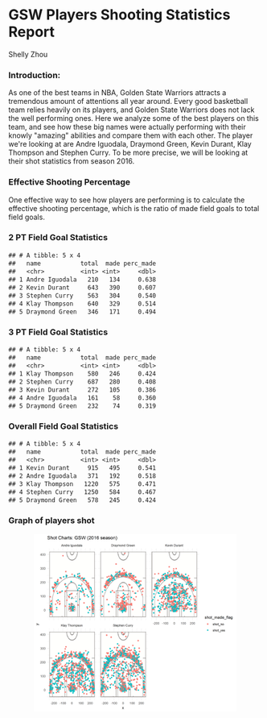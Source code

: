 GSW Players Shooting Statistics Report
================
Shelly Zhou

### Introduction:

As one of the best teams in NBA, Golden State Warriors attracts a tremendous amount of attentions all year around. Every good basketball team relies heavily on its players, and Golden State Warriors does not lack the well performing ones. Here we analyze some of the best players on this team, and see how these big names were actually performing with their knowly "amazing" abilities and compare them with each other. The player we're looking at are Andre Iguodala, Draymond Green, Kevin Durant, Klay Thompson and Stephen Curry. To be more precise, we will be looking at their shot statistics from season 2016.

### Effective Shooting Percentage

One effective way to see how players are performing is to calculate the effective shooting percentage, which is the ratio of made field goals to total field goals.

### 2 PT Field Goal Statistics

    ## # A tibble: 5 x 4
    ##   name           total  made perc_made
    ##   <chr>          <int> <int>     <dbl>
    ## 1 Andre Iguodala   210   134     0.638
    ## 2 Kevin Durant     643   390     0.607
    ## 3 Stephen Curry    563   304     0.540
    ## 4 Klay Thompson    640   329     0.514
    ## 5 Draymond Green   346   171     0.494

### 3 PT Field Goal Statistics

    ## # A tibble: 5 x 4
    ##   name           total  made perc_made
    ##   <chr>          <int> <int>     <dbl>
    ## 1 Klay Thompson    580   246     0.424
    ## 2 Stephen Curry    687   280     0.408
    ## 3 Kevin Durant     272   105     0.386
    ## 4 Andre Iguodala   161    58     0.360
    ## 5 Draymond Green   232    74     0.319

### Overall Field Goal Statistics

    ## # A tibble: 5 x 4
    ##   name           total  made perc_made
    ##   <chr>          <int> <int>     <dbl>
    ## 1 Kevin Durant     915   495     0.541
    ## 2 Andre Iguodala   371   192     0.518
    ## 3 Klay Thompson   1220   575     0.471
    ## 4 Stephen Curry   1250   584     0.467
    ## 5 Draymond Green   578   245     0.424

### Graph of players shot

<img src="../images/gsw-shot-charts.png" width="80%" style="display: block; margin: auto;" />

